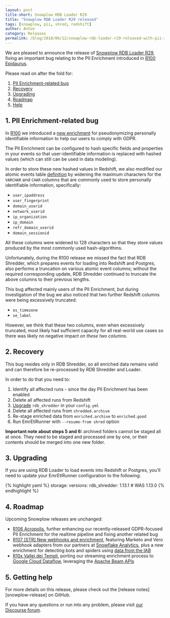 ```yaml
---
layout: post
title-short: Snowplow RDB Loader R29
title: "Snowplow RDB Loader R29 released"
tags: [snowplow, pii, shred, redshift]
author: Anton
category: Releases
permalink: /blog/2018/06/12/snowplow-rdb-loader-r29-released-with-pii-issue-fix/
---
```


We are pleased to announce the release of [Snowplow RDB Loader R29][release], fixing an important bug relating to the PII Enrichment introduced in [R100 Epidaurus][r100-post].

Please read on after the fold for:

1. [PII Enrichment-related bug](#bug)
2. [Recovery](#recovery)
3. [Upgrading](#upgrading)
4. [Roadmap](#roadmap)
5. [Help](#help)

<h2 id="dupe">1. PII Enrichment-related bug</h2>

In [R100][r100-post] we introduced a [new enrichment][pii-enrichment] for pseudonymizing personally identifiable information to help our users to comply with GDPR.

The PII Enrichment can be configured to hash specific fields and properties in your events so that user-identifiable information is replaced with hashed values (which can still can be used in data modeling).

In order to store these new hashed values in Redshift, we also modified our atomic events table [definition][atomic-def] by widening the maximum characters for the `VARCHAR` and `CHAR` columns that are commonly used to store personally identifiable information, specifically:

* `user_ipaddress`
* `user_fingerprint`
* `domain_userid`
* `network_userid`
* `ip_organization`
* `ip_domain`
* `refr_domain_userid`
* `domain_sessionid`

All these columns were widened to 128 characters so that they store values produced by the most commonly used hash-algorithms.

Unfortunately, during the R100 release we missed the fact that RDB Shredder, which prepares events for loading into Redshift and Postgres, also performs a truncation on various atomic event columns;
without the required corresponding update, RDB Shredder continued to truncate the above columns to their previous lengths.

This bug affected mainly users of the PII Enrichment, but during investigation of the bug we also noticed that two further Redshift columns were being excessively truncated:

* `os_timezone`
* `se_label`

However, we think that these two columns, even when excessively truncated, most likely had sufficient capacity for all real-world use cases so there was likely no negative impact *on these two columns*.

<h2 id="recovery">2. Recovery</h2>

This bug resides only in RDB Shredder, so all enriched data remains valid and can therefore be re-processed by RDB Shredder and Loader.

In order to do that you need to:

1. Identify all affected runs - since the day PII Enrichment has been enabled
2. Delete all affected runs from Redshift
3. [Upgrade](#upgrading) `rdb_shredder` in your `config.yml`
4. Delete all affected runs from `shredded.archive`
5. Re-stage enriched data from `enriched.archive` to `enriched.good`
6. Run EmrEtlRunner with `--resume-from shred` option

**Important note about steps 5 and 6:** archived folders cannot be staged all at once. They need to be staged and processed one by one, or their contents should be merged into one new folder.

<h2 id="upgrading">3. Upgrading</h2>

If you are using RDB Loader to load events into Redshift or Postgres, you'll need to update your EmrEtlRunner configuration to the following:

{% highlight yaml %}
storage:
  versions:
    rdb_shredder: 1.13.1 # WAS 1.13.0
{% endhighlight %}

<h2 id="roadmap">4. Roadmap</h2>

Upcoming Snowplow releases are unchanged:

* [R106 Acropolis][r106-pii], further enhancing our recently-released GDPR-focused PII Enrichment for the realtime pipeline and fixing another related bug
* [R107 [STR] New webhooks and enrichment][r107-ms], featuring Marketo and Vero webhook adapters from our partners at [Snowflake Analytics][snowflake-analytics], plus a new enrichment for detecting bots and spiders using [data from the IAB][iab-data]
* [R10x Vallei dei Templi][r10x-str], porting our streaming enrichment process to
  [Google Cloud Dataflow][dataflow], leveraging the [Apache Beam APIs][beam]

<h2 id="help">5. Getting help</h2>

For more details on this release, please check out the [release notes][snowplow-release] on GitHub.

If you have any questions or run into any problem, please visit [our Discourse forum][discourse].

[release]: https://github.com/snowplow/snowplow-rdb-loader/releases/r29

[r100-post]: https://snowplowanalytics.com/blog/2018/02/27/snowplow-r100-epidaurus-released-with-pii-pseudonymization-support/
[paestum]: /blog/2018/04/17/snowplow-r103-paestum-released-with-ip-lookups-enrichment-upgrade/
[pii-enrichment]: https://github.com/snowplow/snowplow/wiki/PII-pseudonymization-enrichment

[atomic-def]: https://github.com/snowplow/snowplow/blob/master/4-storage/redshift-storage/sql/atomic-def.sql

[r106-pii]: https://github.com/snowplow/snowplow/milestone/153
[r107-ms]: https://github.com/snowplow/snowplow/milestone/158
[r10x-str]: https://github.com/snowplow/snowplow/milestone/151

[beam]: https://beam.apache.org/
[dataflow]: https://cloud.google.com/dataflow/
[snowflake-analytics]: https://www.snowflake-analytics.com/
[iab-data]: https://www.iab.com/guidelines/iab-abc-international-spiders-bots-list/

[discourse]: http://discourse.snowplowanalytics.com/

